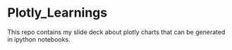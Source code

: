 # Plotly_Learnings
This repo contains my slide deck about plotly charts that can be generated in ipython notebooks.
